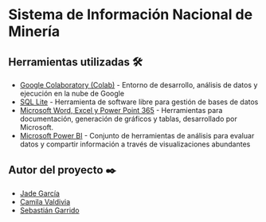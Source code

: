 # Sistema de Información Nacional de Minería


## Herramientas utilizadas 🛠️

* [Google Colaboratory (Colab)](https://colab.research.google.com/) - Entorno de desarrollo, análisis de datos y ejecución en la nube de Google
* [SQL Lite](https://sqliteonline.com/) - Herramienta de software libre para gestión de bases de datos
* [Microsoft Word, Excel y Power Point 365](https://www.office.com/) - Herramientas para documentación, generación de gráficos y tablas, desarrollado por Microsoft.
* [Microsoft Power BI](https://powerbi.microsoft.com/es-es/) - Conjunto de herramientas de análisis para evaluar datos y compartir información a través de visualizaciones abundantes


## Autor del proyecto ✒️

* [Jade García](https://www.linkedin.com/in/jade-garcia-/)
* [Camila Valdivia](https://www.linkedin.com/in/camila-valdivia-rojas/) 
* [Sebastián Garrido](https://cl.linkedin.com/in/sebastian-alejandro-garrido-valenzuela-a16120204)
